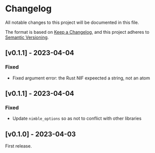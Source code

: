 # Changelog

All notable changes to this project will be documented in this file.

The format is based on [Keep a Changelog](https://keepachangelog.com/en/1.0.0/),
and this project adheres to [Semantic Versioning](https://semver.org/spec/v2.0.0.html).

## [v0.1.1] - 2023-04-04

### Fixed

- Fixed argument error: the Rust NIF expeected a string, not an atom

## [v0.1.1] - 2023-04-04

### Fixed

- Update `nimble_options` so as not to conflict with other libraries

## [v0.1.0] - 2023-04-03

First release.
